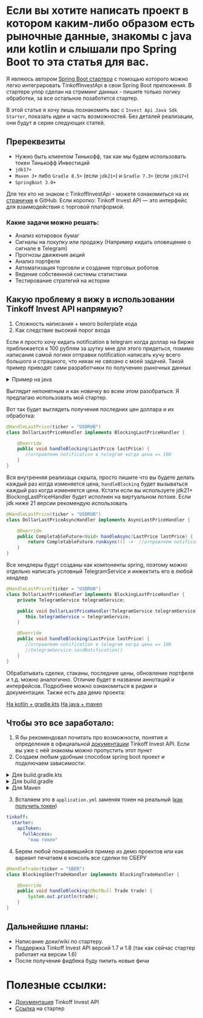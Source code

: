# Если вы хотите написать проект в котором каким-либо образом есть рыночные данные, знакомы с java или kotlin и слышали про Spring Boot то эта статья для вас.

Я являюсь автором [Spring Boot стартера](https://github.com/Dankosik/invest-api-java-sdk-starter) с помощью которого можно легко интегрировать TinkoffInvestApi в свои Spring Boot  приложения. В стартере упор сделан на стриминг данных - пишите только логику обработки, за все остальное позаботится стартер.

В этой статье я хочу лишь познакомить вас с `Invest Api Java Sdk Starter`, показать идеи и часть возможностей. Без деталей реализации, они будут в серии следующих статей.
## Пререквезиты
- Нужно быть клиентом Тинькофф, так как мы будем использовать токен Тинькофф Инвестиций
- `jdk17+`
- `Maven 3+` либо `Gradle 8.5+` (если `jdk21+`) и `Gradle 7.3+` (если `jdk17+`)
- `SpringBoot 3.0+`

Для тех кто не знаком с TinkoffInvestApi - можете ознакомиться на их [страничке](https://github.com/RussianInvestments/investAPI) в GitHub.
Если коротко: Tinkoff Invest API — это интерфейс для взаимодействия с торговой платформой.

### Какие задачи можно решать:
- Анализ котировок бумаг
- Сигналы на покупку или продажу (Например кидать оповещение о сигнале в Telegram)
- Прогнозы движения акций
- Анализ портфеля
- Автоматизация торговли и создание торговых роботов
- Ведение собственной системы статистики
- Тестирование стратегий на истории

## Какую проблему я вижу в использовании Tinkoff Invest API напрямую?
1) Сложность написания + много boilerplate кода
2) Как следствие высокий порог входа

Если я просто хочу кидать notification в telegram когда доллар на бирже приближается к 100 рублям за шутку мне для этого придеться, помимо написания самой логики отправки notification написать кучу всего большого и страшного, что никак не связано с моей задачей. Такой пример приводят сами разработчики по получению рыночных данных

<details>
  <summary>Пример на java</summary>

Взял его [отсюда](https://github.com/RussianInvestments/invest-api-java-sdk/blob/main/example/src/main/java/ru/tinkoff/piapi/example/Example.java#L157)

  ```java
private static void marketdataStreamExample(InvestApi api) {
    var randomFigi = randomFigi(api, 5);

    //Описываем, что делать с приходящими в стриме данными
    StreamProcessor<MarketDataResponse> processor = response -> {
      if (response.hasTradingStatus()) {
        log.info("Новые данные по статусам: {}", response);
      } else if (response.hasPing()) {
        log.info("пинг сообщение");
      } else if (response.hasCandle()) {
        log.info("Новые данные по свечам: {}", response);
      } else if (response.hasOrderbook()) {
        log.info("Новые данные по стакану: {}", response);
      } else if (response.hasTrade()) {
        log.info("Новые данные по сделкам: {}", response);
      } else if (response.hasSubscribeCandlesResponse()) {
        var subscribeResult = response.getSubscribeCandlesResponse().getCandlesSubscriptionsList().stream()
          .collect(Collectors.groupingBy(el -> el.getSubscriptionStatus().equals(SubscriptionStatus.SUBSCRIPTION_STATUS_SUCCESS), Collectors.counting()));
        logSubscribeStatus("свечи", subscribeResult.getOrDefault(true, 0L), subscribeResult.getOrDefault(false, 0L));
      } else if (response.hasSubscribeInfoResponse()) {
        var subscribeResult = response.getSubscribeInfoResponse().getInfoSubscriptionsList().stream()
          .collect(Collectors.groupingBy(el -> el.getSubscriptionStatus().equals(SubscriptionStatus.SUBSCRIPTION_STATUS_SUCCESS), Collectors.counting()));
        logSubscribeStatus("статусы", subscribeResult.getOrDefault(true, 0L), subscribeResult.getOrDefault(false, 0L));
      } else if (response.hasSubscribeOrderBookResponse()) {
        var subscribeResult = response.getSubscribeOrderBookResponse().getOrderBookSubscriptionsList().stream()
          .collect(Collectors.groupingBy(el -> el.getSubscriptionStatus().equals(SubscriptionStatus.SUBSCRIPTION_STATUS_SUCCESS), Collectors.counting()));
        logSubscribeStatus("стакан", subscribeResult.getOrDefault(true, 0L), subscribeResult.getOrDefault(false, 0L));
      } else if (response.hasSubscribeTradesResponse()) {
        var subscribeResult = response.getSubscribeTradesResponse().getTradeSubscriptionsList().stream()
          .collect(Collectors.groupingBy(el -> el.getSubscriptionStatus().equals(SubscriptionStatus.SUBSCRIPTION_STATUS_SUCCESS), Collectors.counting()));
        logSubscribeStatus("сделки", subscribeResult.getOrDefault(true, 0L), subscribeResult.getOrDefault(false, 0L));
      } else if (response.hasSubscribeLastPriceResponse()) {
        var subscribeResult = response.getSubscribeLastPriceResponse().getLastPriceSubscriptionsList().stream()
          .collect(Collectors.groupingBy(el -> el.getSubscriptionStatus().equals(SubscriptionStatus.SUBSCRIPTION_STATUS_SUCCESS), Collectors.counting()));
        logSubscribeStatus("последние цены", subscribeResult.getOrDefault(true, 0L), subscribeResult.getOrDefault(false, 0L));
      }
    };
    Consumer<Throwable> onErrorCallback = error -> log.error(error.toString());

    //Подписка на список инструментов. Не блокирующий вызов
    //При необходимости обработки ошибок (реконнект по вине сервера или клиента), рекомендуется сделать onErrorCallback
    api.getMarketDataStreamService().newStream("trades_stream", processor, onErrorCallback).subscribeTrades(randomFigi);
    api.getMarketDataStreamService().newStream("candles_stream", processor, onErrorCallback).subscribeCandles(randomFigi);
    api.getMarketDataStreamService().newStream("info_stream", processor, onErrorCallback).subscribeInfo(randomFigi);
    api.getMarketDataStreamService().newStream("orderbook_stream", processor, onErrorCallback).subscribeOrderbook(randomFigi);
    api.getMarketDataStreamService().newStream("last_prices_stream", processor, onErrorCallback).subscribeLastPrices(randomFigi);


    //Для стримов стаканов и свечей есть перегруженные методы с дефолтными значениями
    //глубина стакана = 10, интервал свечи = 1 минута
    api.getMarketDataStreamService().getStreamById("trades_stream").subscribeOrderbook(randomFigi);
    api.getMarketDataStreamService().getStreamById("candles_stream").subscribeCandles(randomFigi);
    api.getMarketDataStreamService().getStreamById("candles_stream").cancel();
    //отписываемся от стримов с задержкой
    CompletableFuture.runAsync(()->{

      //Отписка на список инструментов. Не блокирующий вызов
      api.getMarketDataStreamService().getStreamById("trades_stream").unsubscribeTrades(randomFigi);
      api.getMarketDataStreamService().getStreamById("candles_stream").unsubscribeCandles(randomFigi);
      api.getMarketDataStreamService().getStreamById("info_stream").unsubscribeInfo(randomFigi);
      api.getMarketDataStreamService().getStreamById("orderbook_stream").unsubscribeOrderbook(randomFigi);
      api.getMarketDataStreamService().getStreamById("last_prices_stream").unsubscribeLastPrices(randomFigi);

      //закрытие стрима
      api.getMarketDataStreamService().getStreamById("candles_stream").cancel();

    }, delayedExecutor)
      .thenRun(()->log.info("market data unsubscribe done"));


    //Каждый marketdata стрим может отдавать информацию максимум по 300 инструментам
    //Если нужно подписаться на большее количество, есть 2 варианта:
    // - открыть новый стрим
    api.getMarketDataStreamService().newStream("new_stream", processor, onErrorCallback).subscribeCandles(randomFigi);
    // - отписаться от инструментов в существующем стриме, освободив место под новые
    api.getMarketDataStreamService().getStreamById("new_stream").unsubscribeCandles(randomFigi);

    //При вызове newStream с id уже подписаного приведет к пересозданию стрима с версии 1.4
    api.getMarketDataStreamService().newStream("candles_stream", processor, onErrorCallback)
      .subscribeCandles(randomFigi);
  }
```
</details>

Выглядит непонятным и как новичку во всем этом разобраться. Я предлагаю использовать мой стартер.

Вот так будет выглядеть получения последних цен доллара и их обработка:
```java
@HandleLastPrice(ticker = "USDRUB")
class DollarLastPriceHandler implements BlockingLastPriceHandler {

    @Override
    public void handleBlocking(LastPrice lastPrice) {
       //отправляем notification в telegram когда цена == 100
    }
}
```

Вся внутренняя реализаци скрыта, просто пишите что вы будете делать каждый раз когда изменяется цена, `handleBlocking` будет вызываться каждый раз когда изменяется цена. Кстати если вы используете jdk21+ BlockingLastPriceHandler будет исполнен на виртуальном потоке. Если jdk ниже 21 версии рекомендую использовать

```java
@HandleLastPrice(ticker = "USDRUB")
class DollarLastPriceAsyncHandler implements AsyncLastPriceHandler {

    @Override
    public CompletableFuture<Void> handleAsync(LastPrice lastPrice) {
        return CompletableFuture.runAsync(() ->  //отправляем notification в telegram когда цена == 100);
    }
}
```

Все хендлеры будут созданы как компоненты spring, поэтому можно отдельно написать условный TelegramService и инжектить его в любой хендлер
```java
@HandleLastPrice(ticker = "USDRUB")
class DollarLastPriceHandler implements BlockingLastPriceHandler {
    private TelegramService telegramService;

    public void DollarLastPriceHandler(TelegramService telegramService) {
       this.telegramService = telegramService;
    }

    @Override
    public void handleBlocking(LastPrice lastPrice) {
       //отправляем notification в telegram когда цена == 100
       //telegramService.sendNotification()
    }
}
```

Обрабатывать сделки, стаканы, последние цены, обновление портфеля и т.д. можно аналогично. Отличие будет в названии аннотаций и интерфейсов. Подробнее можно ознакомиться в ридми и документации. Также есть два демо проекта:

[На kotlin + gradle.kts](
https://github.com/Dankosik/invest-starter-demo/blob/main/src/main/kotlin/io/github/dankosik/investstarterdemo/InvestStarterDemoApplication.kt#L65)
[На java + maven](
https://github.com/Dankosik/invest-starter-demo-java/blob/main/src/main/java/io/github/dankosik/investstarterdemojava/InvestStarterDemoJavaApplication.java#L44)


## Чтобы это все заработало:
1) Я бы рекомендовал почитать про возможности, понятия и определения в официальной [документации](https://russianinvestments.github.io/investAPI/) Tinkoff Invest API. Если вы уже с ней знакомы можно пропустить этот пункт
2) Создаем любым удобным способом spring boot проект и подключаем зависимости:
<details>
  <summary>Для build.gradle.kts</summary>

```groovy
implementation("io.github.dankosik:invest-api-java-sdk-starter:0.6.1-beta40")
```
И понадобится одна из:
```groovy
implementation("org.springframework.boot:spring-boot-starter-web")
```
```groovy
implementation("org.springframework.boot:spring-boot-starter-webflux")
```

</details>

<details>
  <summary>Для build.gradle</summary>

```groovy
implementation 'io.github.dankosik:invest-api-java-sdk-starter:0.6.1-beta40'
```
И понадобится одна из:
```groovy
implementation 'org.springframework.boot:spring-boot-starter-web'
```
```groovy
implementation 'org.springframework.boot:spring-boot-starter-webflux'
```

</details>

<details>
  <summary>Для Maven</summary>

```xml
<dependency>
    <groupId>io.github.dankosik</groupId>
    <artifactId>invest-api-java-sdk-starter</artifactId>
    <version>0.6.1-beta40</version>
    <classifier>plain</classifier>
</dependency>
```
И понадобится одна из:
```xml
<dependency>
    <groupId>org.springframework.boot</groupId>
    <artifactId>spring-boot-starter-web</artifactId>
</dependency>
```
```xml
<dependency>
    <groupId>org.springframework.boot</groupId>
    <artifactId>spring-boot-starter-webflux</artifactId>
</dependency>
```
</details>

3) Всталяем это в `application.yml` заменяя токен на реальный ([как получить токен](https://russianinvestments.github.io/investAPI/token/))
```yaml
tinkoff:
  starter:
    apiToken:
      fullAccess:
        "ваш токен"
```
4) Берем любой понравившийся пример из демо проектов или как вариант печатаем в консоль все сделки по СБЕРУ
```java
@HandleTrade(ticker = "SBER")
class BlockingSberTradeHandler implements BlockingTradeHandler {

    @Override
    public void handleBlocking(@NotNull Trade trade) {
        System.out.println(trade);
    }
}
```
## Дальнейшие планы:
- Написание доки/wiki по стартеру.
- Поддержка Tinkoff Invest API версий 1.7 и 1.8 (так как сейчас стартер работает на версии 1.6)
- После получения фидбека буду пилить новые фичи
# Полезные ссылки:
- [Документация](https://russianinvestments.github.io/investAPI/) Tinkoff Invest API
- [Ссылка](https://github.com/Dankosik/invest-api-java-sdk-starter) на стартер